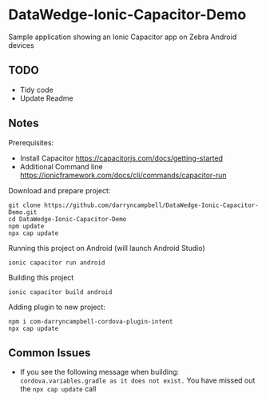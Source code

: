 # DataWedge-Ionic-Capacitor-Demo
Sample application showing an Ionic Capacitor app on Zebra Android devices

##  TODO

- Tidy code
- Update Readme

## Notes

Prerequisites:

- Install Capacitor https://capacitorjs.com/docs/getting-started
- Additional Command line https://ionicframework.com/docs/cli/commands/capacitor-run

Download and prepare project:

```
git clone https://github.com/darryncampbell/DataWedge-Ionic-Capacitor-Demo.git
cd DataWedge-Ionic-Capacitor-Demo
npm update
npx cap update
```

Running this project on Android (will launch Android Studio)

```
ionic capacitor run android
```

Building this project

```
ionic capacitor build android
```

Adding plugin to new project:

```
npm i com-darryncampbell-cordova-plugin-intent
npx cap update
```

## Common Issues

- If you see the following message when building: `cordova.variables.gradle as it does not exist.`
  You have missed out the `npx cap update` call
